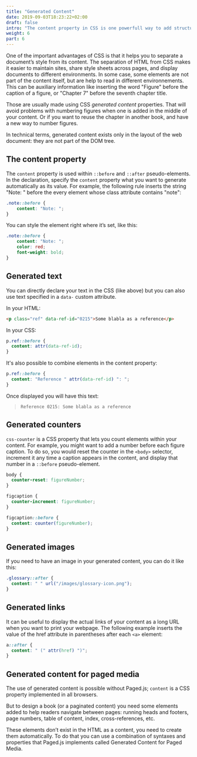 ```yaml
---
title: "Generated Content"
date: 2019-09-03T18:23:22+02:00
draft: false
intro: "The content property in CSS is one powerfull way to add structure to your content, without fixing it in the HTML. Let’s check how the web manage those automatically created properties before we get to what Paged.js can create automatically"  
weight: 6
part: 6
---
```



One of the important advantages of CSS is that it helps you to separate a document’s style from its content. The separation of HTML from CSS makes it easier to maintain sites, share style sheets across pages, and display documents to different environments. In some case, some elements are not part of the content itself, but are help to read in different environnements. This can be auxiliary information like inserting the word "Figure" before the caption of a figure, or "Chapter 7" before the seventh chapter title.

Those are usually made using CSS _generated content_ properties. That will avoid problems with numbering figures when one is added in the middle of your content. Or if you want to reuse the chapter in another book, and have a new way to number figures.

In technical terms, generated content exists only in the layout of the web document: they are not part of the DOM tree.

## The content property

The `content` property is used within `::before` and `::after` pseudo-elements. In the declaration, specify the `content` property what you want to generate automatically as its value. For example, the following rule inserts the string "Note: " before the every element whose class attribute contains "note":

```css 
.note::before {
	content: "Note: ";
}
```


You can style the element right where it’s set, like this:

```css 
.note::before {
	content: "Note: ";
	color: red;
	font-weight: bold;
}
```


## Generated text

You can directly declare your text in the CSS (like above) but you can also use text specified in a `data-` custom attribute.

In your HTML:

```html
<p class="ref" data-ref-id="0215">Some blabla as a reference</p>
```


In your CSS:

```css 
p.ref::before {
  content: attr(data-ref-id);
}
```


It's also possible to combine elements in the content property:

```css 
p.ref::before {
  content: "Reference " attr(data-ref-id) ": ";
}
```


Once displayed you will have this text: 

> `Reference 0215: Some blabla as a reference`

## Generated counters

`css-counter` is a CSS property that lets you count elements within your content. For example, you might want to add a number before each figure caption. To do so, you would reset the counter in the `<body>` selector, increment it any time a caption appears in the content, and display that number in a `::before` pseudo-element.

```css 
body {
  counter-reset: figureNumber;
}

figcaption {
  counter-increment: figureNumber;
}

figcaption::before {
  content: counter(figureNumber);
}
```


## Generated images

If you need to have an image in your generated content, you can do it like this:

```css 
.glossary::after {
  content: " " url("/images/glossary-icon.png");
}
```


## Generated links

It can be useful to display the actual links of your content as a long URL when you want to print your webpage. The following example inserts the value of the href attribute in parentheses after each `<a>` element:

```css 
a::after {
  content: " (" attr(href) ")";
}
```


## Generated content for paged media

The use of generated content is possible without Paged.js; `content` is a CSS property implemented in all browsers.

But to design a book (or a paginated content) you need some elements added to help readers navigate between pages: running heads and footers, page numbers, table of content, index, cross-references, etc.

These elements don’t exist in the HTML as a content, you need to create them automatically. To do that you can use  a combination of syntaxes and properties that Paged.js implements called Generated Content for Paged Media.
